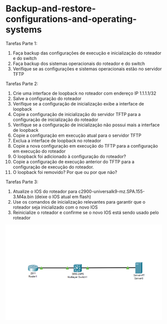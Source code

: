 # Backup-and-restore-configurations-and-operating-systems

Tarefas Parte 1:
1) Faça backup das configurações de execução e inicialização do roteador e do switch
2) Faça backup dos sistemas operacionais do roteador e do switch
3) Verifique se as configurações e sistemas operacionais estão no servidor TFTP

Tarefas Parte 2:
1) Crie uma interface de loopback no roteador com endereço IP 1.1.1.1/32
2) Salve a configuração do roteador
3) Verifique se a configuração de inicialização exibe a interface de loopback
4) Copie a configuração de inicialização do servidor TFTP para a configuração de inicialização do roteador
5) Verifique se a configuração de inicialização não possui mais a interface de loopback
6) Copie a configuração em execução atual para o servidor TFTP
8) Exclua a interface de loopback no roteador
9) Copie a nova configuração em execução do TFTP para a configuração em execução do roteador
10) O loopback foi adicionado à configuração do roteador?
11) Copie a configuração de execução anterior do TFTP para a configuração de execução do roteador.
12) O loopback foi removido? Por que ou por que não?

Tarefas Parte 3:
1) Atualize o IOS do roteador para c2900-universalk9-mz.SPA.155-3.M4a.bin (deixe o IOS atual em flash)
2) Use os comandos de inicialização relevantes para garantir que o roteador seja inicializado com o novo IOS
3) Reinicialize o roteador e confirme se o novo IOS está sendo usado pelo roteador

<img src="https://raw.githubusercontent.com/MattheusMartins/Backup-and-restore-configurations-and-operating-systems/main/1.PNG">
